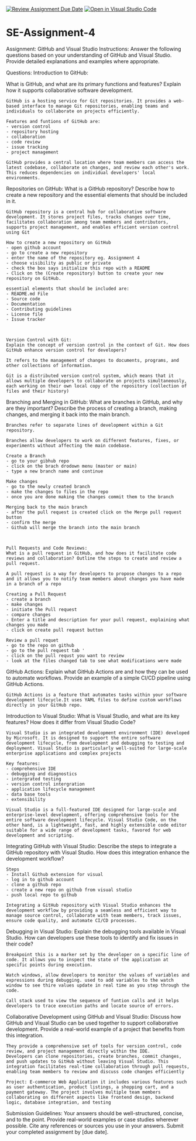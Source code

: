 [![Review Assignment Due Date](https://classroom.github.com/assets/deadline-readme-button-22041afd0340ce965d47ae6ef1cefeee28c7c493a6346c4f15d667ab976d596c.svg)](https://classroom.github.com/a/GvXCZgfk)
[![Open in Visual Studio Code](https://classroom.github.com/assets/open-in-vscode-2e0aaae1b6195c2367325f4f02e2d04e9abb55f0b24a779b69b11b9e10269abc.svg)](https://classroom.github.com/online_ide?assignment_repo_id=15283041&assignment_repo_type=AssignmentRepo)

# SE-Assignment-4

Assignment: GitHub and Visual Studio
Instructions:
Answer the following questions based on your understanding of GitHub and Visual Studio. Provide detailed explanations and examples where appropriate.

Questions:
Introduction to GitHub:

What is GitHub, and what are its primary functions and features? Explain how it supports collaborative software development.


    GitHub is a hosting service for Git repositories. It provides a web-based interface to manage Git repositories, enabling teams and individuals to collaborate on projects efficiently.

    Features and funtions of GitHub are:
    - version control
    - repository hosting 
    - collaboration
    - code review
    - issue tracking 
    - project management

    GitHub provides a central location where team members can access the latest codebase, collaborate on changes, and review each other's work. This reduces dependencies on individual developers' local environments.



Repositories on GitHub:
What is a GitHub repository? Describe how to create a new repository and the essential elements that should be included in it.

    GitHub repository is a central hub for collaborative software development. It stores project files, tracks changes over time, facilitates collaboration among team members and contributors, supports project management, and enables efficient version control using Git

    How to create a new repository on GitHub
    - open github account 
    - go to create a new repository 
    - enter the name of the repository eg. Assignment 4
    - choose visibility as public or private
    - check the box says initialize this repo with a README 
    - Click on the (Create repository) button to create your new repository on GitHub.

    essential elements that should be included are:
    - README.md File
    - Source code
    - Documentation
    - Contributing guidelines 
    - License file
    - Issue tracker



    Version Control with Git:
    Explain the concept of version control in the context of Git. How does GitHub enhance version control for developers?

    It refers to the management of changes to documents, programs, and other collections of information.

    Git is a distributed version control system, which means that it allows multiple developers to collaborate on projects simultaneously, each working on their own local copy of the repository (collection of files and their history)



Branching and Merging in GitHub:
What are branches in GitHub, and why are they important? Describe the process of creating a branch, making changes, and merging it back into the main branch.

    Branches refer to separate lines of development within a Git repository. 

    Branches allow developers to work on different features, fixes, or experiments without affecting the main codebase.

    Create a Branch
    - go to your gibhub repo
    - click on the brach drodown menu (master or main)
    - type a new branch name and continue 

    Make changes 
    - go to the newly created branch
    - make the changes to files in the repo 
    - once you are done making the changes commit them to the branch

    Merging back to the main branch
    - after the pull request is created click on the Merge pull request button
    - confirm the merge
    - Github will merge the branch into the main branch



    Pull Requests and Code Reviews:
    What is a pull request in GitHub, and how does it facilitate code reviews and collaboration? Outline the steps to create and review a pull request.

    A pull request is a way for developers to propose changes to a repo and it allows you to notify team members about changes you have made in a branch of a repo

    Creating a Pull Request
    - create a branch
    - make changes
    - initiate the Pull request 
    - compare changes 
    - Enter a title and description for your pull request, explaining what changes you made
    - click on create pull request button

    Review a pull requet 
    - go to the repo on github 
    - go to the pull request tab '
    - click on the pull requst you want to review 
    - look at the files changed tab to see what modifications were made



GitHub Actions:
Explain what GitHub Actions are and how they can be used to automate workflows. Provide an example of a simple CI/CD pipeline using GitHub Actions.


    GitHub Actions is a feature that automates tasks within your software development lifecycle.It uses YAML files to define custom workflows directly in your GitHub repo.

Introduction to Visual Studio:
What is Visual Studio, and what are its key features? How does it differ from Visual Studio Code?

    Visual Studio is an integrated development environment (IDE) developed by Microsoft. It is designed to support the entire software development lifecycle, from development and debugging to testing and deployment. Visual Studio is particularly well-suited for large-scale enterprise applications and complex projects

    Key features:
    - comprehensive IDE
    - debugging and diagnostics 
    - intergrated testing 
    - version control intergration
    - application lifecycle management
    - data base tools
    - extensibility 

    Visual Studio is a full-featured IDE designed for large-scale and enterprise-level development, offering comprehensive tools for the entire software development lifecycle. Visual Studio Code, on the other hand, is a lightweight, fast, and highly extensible code editor suitable for a wide range of development tasks, favored for web development and scripting.



Integrating GitHub with Visual Studio:
Describe the steps to integrate a GitHub repository with Visual Studio. How does this integration enhance the development workflow?

    Steps
    - Install Github extension for visual 
    - log in to github account
    - clone a github repo 
    - create a new repo on github from visual studio
    - push local repo to github

    Integrating a GitHub repository with Visual Studio enhances the development workflow by providing a seamless and efficient way to manage source control, collaborate with team members, track issues, ensure code quality, and automate CI/CD processes.



Debugging in Visual Studio:
Explain the debugging tools available in Visual Studio. How can developers use these tools to identify and fix issues in their code?


    Breakpoint this is a marker set by the developer on a specific line of code. It allows you to inspect the state of the application at specific points during execution.

    Watch windows, allow developers to monitor the values of variables and expressions during debugging. used to add variables to the watch window to see thire values update in real time as you step through the code.

    Call stack used to view the sequence of funtion calls and it helps developers to trace execution paths and locate source of errors.



Collaborative Development using GitHub and Visual Studio:
Discuss how GitHub and Visual Studio can be used together to support collaborative development. Provide a real-world example of a project that benefits from this integration.

    They provide a comprehensive set of tools for version control, code review, and project management directly within the IDE.
    Developers can clone repositories, create branches, commit changes, and push updates to GitHub without leaving Visual Studio. This integration facilitates real-time collaboration through pull requests, enabling team members to review and discuss code changes efficiently

    Project: E-commerce Web Application it includes various features such as user authentication, product listings, a shopping cart, and a payment gateway. The project involves multiple team members collaborating on different aspects like frontend design, backend logic, database integration, and testing

Submission Guidelines:
Your answers should be well-structured, concise, and to the point.
Provide real-world examples or case studies wherever possible.
Cite any references or sources you use in your answers.
Submit your completed assignment by [due date].
